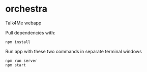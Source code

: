 # orchestra
Talk4Me webapp

Pull dependencies with:
~~~~
npm install
~~~~

Run app with these two commands in separate terminal windows
~~~~
npm run server
npm start
~~~~